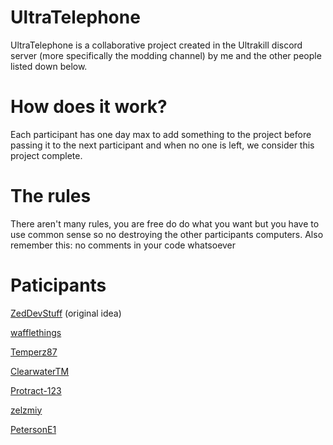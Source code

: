 # UltraTelephone

UltraTelephone is a collaborative project created in the Ultrakill discord server (more specifically the modding channel) by me and the other people listed down below.

# How does it work?

Each participant has one day max to add something to the project before passing it to the next participant and when no one is left, we consider this project complete.

# The rules

There aren't many rules, you are free do do what you want but you have to use common sense so no destroying the other participants computers.
Also remember this: no comments in your code whatsoever

# Paticipants

[ZedDevStuff](https://github.com/ZedDevStuff) (original idea)

[wafflethings](https://github.com/wafflethings)

[Temperz87](https://github.com/Temperz87)

[ClearwaterTM](https://github.com/ClearwaterTM)

[Protract-123](https://github.com/Protract-123)

[zelzmiy](https://github.com/zelzmiy)

[PetersonE1](https://github.com/PetersonE1)

[]()

[]()
